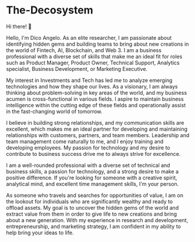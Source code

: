 # The-Decosystem

Hi there! 🌠

Hello, I'm Dico Angelo. As an elite researcher, I am passionate about identifying hidden gems and building teams to bring about new creations in the world of Fintech, AI, Blockchain, and Web 3. I am a business professional with a diverse set of skills that make me an ideal fit for roles such as Product Manager, Product Owner, Technical Support, Analytics specialist, Business Development, or Marketing Executive.

My interest in Investments and Tech has led me to analyze emerging technologies and how they shape our lives. As a visionary, I am always thinking about problem-solving in key areas of the world, and my business acumen is cross-functional in various fields. I aspire to maintain business intelligence within the cutting edge of these fields and operationally assist in the fast-changing world of tomorrow.

I believe in building strong relationships, and my communication skills are excellent, which makes me an ideal partner for developing and maintaining relationships with customers, partners, and team members. Leadership and team management come naturally to me, and I enjoy training and developing employees. My passion for technology and my desire to contribute to business success drive me to always strive for excellence.

I am a well-rounded professional with a diverse set of technical and business skills, a passion for technology, and a strong desire to make a positive difference. If you're looking for someone with a creative spirit, analytical mind, and excellent time management skills, I'm your person.

As someone who travels and searches for opportunities of value, I am on the lookout for individuals who are significantly wealthy and ready to offload assets. My goal is to uncover the hidden gems of the world and extract value from them in order to give life to new creations and bring about a new generation. With my experience in research and development, entrepreneurship, and marketing strategy, I am confident in my ability to help bring your ideas to life.

